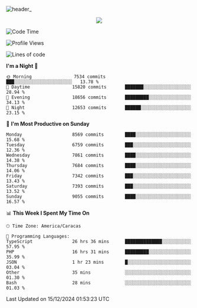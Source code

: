 ![header_](https://github.com/user-attachments/assets/4010d822-ccdc-4198-b608-18c773338d18)


<p align="center">
  <a href="http://www.github.com/thevacs">
    <img src="https://github-readme-streak-stats.herokuapp.com/?user=thevacs&stroke=ffffff&background=1c1917&ring=0891b2&fire=0891b2&currStreakNum=ffffff&currStreakLabel=0891b2&sideNums=ffffff&sideLabels=ffffff&dates=ffffff&hide_border=true" />
  </a>
</p>

<!--START_SECTION:waka-->
![Code Time](http://img.shields.io/badge/Code%20Time-3%2C251%20hrs%2058%20mins-blue)

![Profile Views](http://img.shields.io/badge/Profile%20Views-0-blue)

![Lines of code](https://img.shields.io/badge/From%20Hello%20World%20I%27ve%20Written-5.2%20million%20lines%20of%20code-blue)

**I'm a Night 🦉** 

```text
🌞 Morning                7534 commits        ███░░░░░░░░░░░░░░░░░░░░░░   13.78 % 
🌆 Daytime                15820 commits       ███████░░░░░░░░░░░░░░░░░░   28.94 % 
🌃 Evening                18656 commits       █████████░░░░░░░░░░░░░░░░   34.13 % 
🌙 Night                  12653 commits       ██████░░░░░░░░░░░░░░░░░░░   23.15 % 
```
📅 **I'm Most Productive on Sunday** 

```text
Monday                   8569 commits        ████░░░░░░░░░░░░░░░░░░░░░   15.68 % 
Tuesday                  6759 commits        ███░░░░░░░░░░░░░░░░░░░░░░   12.36 % 
Wednesday                7861 commits        ████░░░░░░░░░░░░░░░░░░░░░   14.38 % 
Thursday                 7684 commits        ████░░░░░░░░░░░░░░░░░░░░░   14.06 % 
Friday                   7342 commits        ███░░░░░░░░░░░░░░░░░░░░░░   13.43 % 
Saturday                 7393 commits        ███░░░░░░░░░░░░░░░░░░░░░░   13.52 % 
Sunday                   9055 commits        ████░░░░░░░░░░░░░░░░░░░░░   16.57 % 
```


📊 **This Week I Spent My Time On** 

```text
🕑︎ Time Zone: America/Caracas

💬 Programming Languages: 
TypeScript               26 hrs 36 mins      ██████████████░░░░░░░░░░░   57.95 % 
PHP                      16 hrs 31 mins      █████████░░░░░░░░░░░░░░░░   35.99 % 
JSON                     1 hr 23 mins        █░░░░░░░░░░░░░░░░░░░░░░░░   03.04 % 
Other                    35 mins             ░░░░░░░░░░░░░░░░░░░░░░░░░   01.30 % 
Bash                     28 mins             ░░░░░░░░░░░░░░░░░░░░░░░░░   01.03 % 
```


 Last Updated on 15/12/2024 01:53:23 UTC
<!--END_SECTION:waka-->
